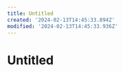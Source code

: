```yaml
---
title: Untitled
created: '2024-02-13T14:45:33.894Z'
modified: '2024-02-13T14:45:33.936Z'
---
```


# Untitled
